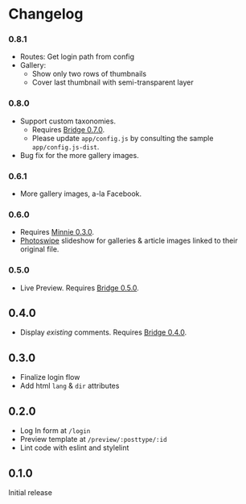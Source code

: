 # Changelog

### 0.8.1
* Routes: Get login path from config
* Gallery:
  * Show only two rows of thumbnails
  * Cover last thumbnail with semi-transparent layer

### 0.8.0
* Support custom taxonomies.
  * Requires [Bridge 0.7.0](https://github.com/kucrut/wp-bridge/releases/tag/v0.7.0).
  * Please update `app/config.js` by consulting the sample `app/config.js-dist`.
* Bug fix for the more gallery images.

### 0.6.1
* More gallery images, a-la Facebook.

### 0.6.0
* Requires [Minnie 0.3.0](https://github.com/kucrut/wp-minnie/releases/tag/v0.3.0).
* [Photoswipe](http://photoswipe.com/) slideshow for galleries & article images linked to their original file.

### 0.5.0
* Live Preview. Requires [Bridge 0.5.0](https://github.com/kucrut/wp-bridge/releases/tag/v0.5.0).

## 0.4.0
* Display _existing_ comments. Requires [Bridge 0.4.0](https://github.com/kucrut/wp-bridge/releases/tag/v0.4.0).

## 0.3.0
* Finalize login flow
* Add html `lang` & `dir` attributes

## 0.2.0
* Log In form at `/login`
* Preview template at `/preview/:posttype/:id`
* Lint code with eslint and stylelint

## 0.1.0
Initial release
